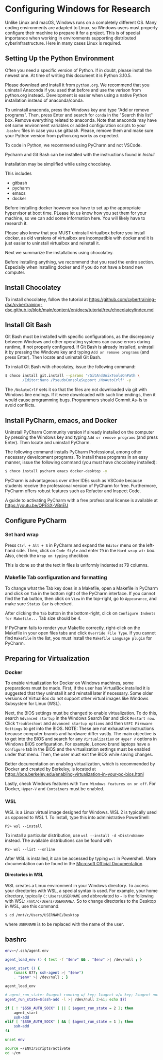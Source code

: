 # Configuring Windows for Research

Unlike Linux and macOS, Windows runs on a completely different
OS. Many coding environments are adapted to Linux, so Windows users
must properly configure their machine to prepare it for a project.
This is of special importance when working in environments supporting 
distributed cyberinfrastructure. Here in many cases Linux is required.

## Setting Up the Python Environment

Often you need a specific version of Python. If in doubt, please 
install the newest one. At time of writing this document it 
is Python 3.10.5.

Please download and install it from  `python.org`.
We recommend that you uninstall Anaconda if you used that before 
and use the verison from python.org instead..
Development is easier when using a native
Python installation instead of anaconda/conda.

To uninstall anaconda, press the Windows key
and type "Add or remove programs". Then, press
Enter and search for `conda` in the "Search this
list" box. Remove everything related to anaconda. 
Note that anaconda may have set some environment 
variables or added configuration scripts to your `.bashrc`
files in case you use gitbash. Please, remove them and make sure your 
Python version from python.org works as expected.

To code in Python, we recommend using PyCharm and not VSCode.

Pycharm and Git Bash can be installed with the instructions found in
*Install.*

Installation may be simplified while using chocolatey.

This includes

* gitbash
* pycharm
* emacs
* docker

Before installing docker however you have to set up the 
appropriate hypervisor at boot time. PLease let us know how 
you set them for your machine, so we can add some information here. 
You will likely have to research it.

Please also know that you MUST uninstall virtualbox before you 
install docker, as old versions of virtualbox are incompatible 
with docker and it is just easier to uninstall virtualbox and reinstall it.

Next we summarize the installations using chocolatey.

Before installing anything, we recommend that you read the entire section. 
Especially when installing docker and if you do not have a brand new computer.

## Install Chocolatey

To install chocolatey, follow the tutorial
at <https://github.com/cybertraining-dsc/cybertraining-dsc.github.io/blob/main/content/en/docs/tutorial/reu/chocolatey/index.md>

## Install Git Bash

Git Bash must be installed with specific
configurations, as the discrepancy between
Windows and other operating systems can
cause errors during runtime, if not
properly configured. If Git Bash is already
installed, uninstall it by pressing the Windows
key and typing `Add or remove programs` (and
press Enter). Then locate and uninstall Git Bash.

To install Git Bash with chocolatey, issue
the following command:

```bash
$ choco install git.install --params "/GitAndUnixToolsOnPath \
        /Editor:Nano /PseudoConsoleSupport /NoAutoCrlf" -y
```

The `/NoAutoCrlf` sets it so that the files are
not downloaded via git with Windows line endings.
If it were downloaded with such line endings, then
it would cause programming bugs. Programmers should
Commit As-Is to avoid conflicts.

## Install PyCharm, emacs, and Docker

Uninstall PyCharm Community version if already
installed on the computer by pressing the Windows
key and typing `Add or remove programs` (and
press Enter). Then locate and uninstall PyCharm.

The following command installs PyCharm Professional,
among other necessary development programs.
To install these programs in an easy manner,
issue the following command (you must have 
chocolatey installed):

```bash
$ choco install pycharm emacs docker-desktop -y
```

PyCharm is advantageous over other IDEs such
as VSCode because students receive the professional
version of PyCharm for free. Furthermore, PyCharm
offers robust features such as Refactor and Inspect
Code.

A guide to activating PyCharm with a free professional
license is available at <https://youtu.be/QPESX-VBnEU>

## Configure PyCharm

### Set hard wrap

Press `Ctrl + Alt + S` in PyCharm and expand the
`Editor` menu on the left-hand side. Then, click
on `Code Style` and enter `79` in the `Hard wrap at:`
box. Also, check the `Wrap on typing` checkbox.

This is done so that the text in files is uniformly
indented at 79 columns.

### Makefile Tab configuration and formatting

To change what the Tab key does in a Makefile,
open a Makefile in PyCharm and click on `Tab`
in the bottom right of the PyCharm interface.
If you cannot find the `Tab` button, then click
on `View` in the top-right, go to `Appearance`,
and make sure `Status Bar` is checked.

After clicking the `Tab` button in the
bottom-right, click on `Configure Indents for
Makefile...` Tab size should be 4.

If PyCharm fails to render your Makefile correctly,
right-click on the Makefile in your open files tabs
and click `Override File Type`. If you cannot find
`Makefile` in the list, you must install the `Makefile
Language plugin` for PyCharm.

## Preparing for Virtualization

### Docker

To enable virtualization for Docker on Windows machines, some
preparations must be made.  First, if the user has VirtualBox
installed it is suggested that they uninstall it and reinstall later
if necessary. Some older versions of VirtualBox do not support other
virtual images like Windows Subsystem for Linux (WSL).

Next, the BIOS settings must be changed to enable virtualization. To
do this, search `Advanced startup` in the Windows Search Bar and
click `Restart now`. Click `Troubleshoot` and `Advanced startup options`
and then `UEFI Firmware Settings` to get into the BIOS. NOTE: These are 
not exhaustive instructions because computer brands and hardware differ 
vastly. The main objective is to get into the BIOS and search
for any `Virtualization` or `Hyper V` options in Windows BIOS configuration.
For example, Lenovo brand laptops have a `Configure` tab in the BIOS
and the virtualization settings must be enabled under that menu.
Then, the user must exit the BIOS while saving changes.

Better documentation on enabling virtualization, which is recommended by Docker
and created by Berkeley, is located at <https://bce.berkeley.edu/enabling-virtualization-in-your-pc-bios.html>

Lastly, check Windows features with `Turn Windows features on or off`.
For Docker, `Hyper-V` and `Containers` must be enabled.

### WSL

WSL is a Linux virtual image designed for Windows. WSL 2 is typically
used as opposed to WSL 1. To install, type this into administrative PowerShell:

```shell
PS> wsl --install
```

To install a particular distribution, use `wsl --install -d
<DistroName>` instead. The available distributions can be found with

```
PS> wsl --list --online
```

After WSL is installed, it can be accessed by typing `wsl` in
Powershell. More documentation can be found in the [Microsoft 
Official Documentation](https://docs.microsoft.com/en-us/windows/wsl/install).

#### Directories in WSL

WSL creates a Linux environment in your Windows directory. To access
your directories with WSL, a special syntax is used. For example, your
home directory, typically `C:\Users\USERNAME` and abbreviated to `~`
is the following with WSL: `/mnt/c/Users/USERNAME/`. So to change
directories to the Desktop in WSL, use this command:

```wsl
$ cd /mnt/c/Users/USERNAME/Desktop
```

where `USERNAME` is to be replaced with the name of the user.

## bashrc

```bash
env=~/.ssh/agent.env

agent_load_env () { test -f "$env" && . "$env" >| /dev/null ; }

agent_start () {
    (umask 077; ssh-agent >| "$env")
    . "$env" >| /dev/null ; }

agent_load_env

# agent_run_state: 0=agent running w/ key; 1=agent w/o key; 2=agent not running
agent_run_state=$(ssh-add -l >| /dev/null 2>&1; echo $?)

if [ ! "$SSH_AUTH_SOCK" ] || [ $agent_run_state = 2 ]; then
    agent_start
    ssh-add
elif [ "$SSH_AUTH_SOCK" ] && [ $agent_run_state = 1 ]; then
    ssh-add
fi

unset env

source ~/ENV3/Scripts/activate
cd ~/cm
```

